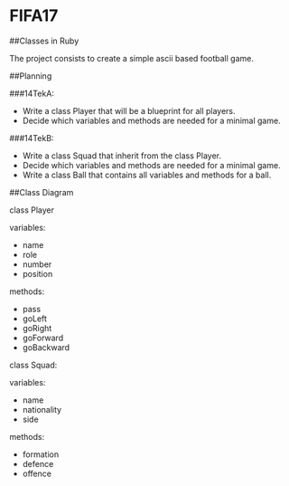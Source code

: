 # FIFA17
##Classes in Ruby

The project consists to create a simple ascii based football game.

##Planning

###14TekA: 
* Write a class Player that will be a blueprint for all players. 
* Decide which variables and methods are needed for a minimal game.


###14TekB:
* Write a class Squad that inherit from the class Player.
* Decide which variables and methods are needed for a minimal game.
* Write a class Ball that contains all variables and methods for a ball.

##Class Diagram

class Player

variables:

* name
* role
* number
* position

methods:

* pass
* goLeft
* goRight
* goForward
* goBackward


class Squad:

variables:
* name
* nationality
* side


methods:

* formation
* defence
* offence


